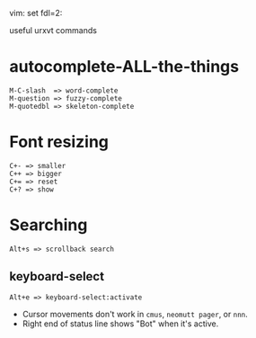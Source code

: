 vim: set fdl=2:

useful  urxvt  commands

# autocomplete-ALL-the-things
    M-C-slash  => word-complete
    M-question => fuzzy-complete
    M-quotedbl => skeleton-complete

# Font resizing
    C+- => smaller
    C++ => bigger
    C+= => reset
    C+? => show

# Searching
    Alt+s => scrollback search

## keyboard-select
    Alt+e => keyboard-select:activate

- Cursor movements don't work in `cmus`, `neomutt pager`, or `nnn`.
- Right end of status line shows "Bot" when it's active.

